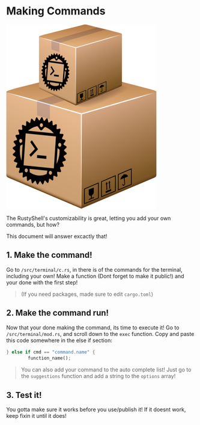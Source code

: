 # Making Commands

<img src="/readme/images/package.png" alt="pack.png" width="400"/>

The RustyShell's customizability is great, letting you add your own commands, but how?

This document will answer excactly that!

## 1. Make the command!

Go to `/src/terminal/c.rs`, in there is of the commands for the terminal, including your own! Make a function (Dont forget to make it public!) and your done with the first step! 

> (If you need packages, made sure to edit `cargo.toml`)

## 2. Make the command run!

Now that your done making the command, its time to execute it! Go to `/src/terminal/mod.rs`, and scroll down to the `exec` function. Copy and paste this code somewhere in the else if section:

```rust
} else if cmd == "command.name" {
        function_name();
```

> You can also add your command to the auto complete list! Just go to the `suggestions` function and add a string to the `options` array!

## 3. Test it!

You gotta make sure it works before you use/publish it! If it doesnt work, keep fixin it until it does!